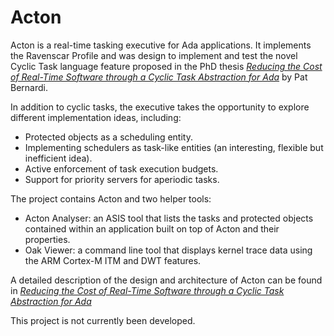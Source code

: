 # Acton

Acton is a real-time tasking executive for Ada applications. It implements the Ravenscar Profile and was design to implement and test the novel Cyclic Task language feature proposed in the PhD thesis *‌[Reducing the Cost of Real-Time Software through a Cyclic Task Abstraction for Ada](https://doi.org/10.25911/5d74e77b72869)* by Pat Bernardi. 

In addition to cyclic tasks, the executive takes the opportunity to explore different implementation ideas, including:

- Protected objects as a scheduling entity.
- Implementing schedulers as task-like entities (an interesting, flexible but inefficient idea).
- Active enforcement of task execution budgets.
- Support for priority servers for aperiodic tasks.

The project contains Acton and two helper tools:

- Acton Analyser: an ASIS tool that lists the tasks and protected objects contained within an application built on top of Acton and their properties.
- Oak Viewer: a command line tool that displays kernel trace data using  the ARM Cortex-M ITM and DWT features.

A detailed description of the design and architecture of Acton can be found in *‌[Reducing the Cost of Real-Time Software through a Cyclic Task Abstraction for Ada](https://doi.org/10.25911/5d74e77b72869)*

This project is not currently been developed.
